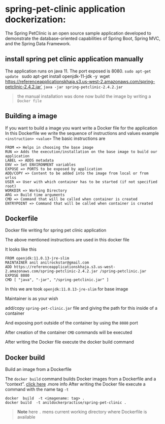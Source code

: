 # spring-pet-clinic application  dockerization:
The Spring PetClinic is an open source sample application developed to demonstrate the database-oriented capabilities of Spring Boot, Spring MVC, and the Spring Data Framework.


## install spring pet clinic application manually 
The application runs on java 11. The port exposed is 8080.
`sudo apt-get update
` sudo apt-get install openjdk-11-jdk -y`
`wget https://referenceapplicationskhaja.s3.us-west-2.amazonaws.com/spring-petclinic-2.4.2.jar`
`java -jar spring-petclinic-2.4.2.jar`
>  the manual installation was done now build the image by writing a` Docker file`

## Building a image 
If you want to build a image you want write a Docker file for the application 
In this Dockerfile we write the sequence of instructions and values 
example
          ``` <instruction> <value>```
The basic instructions are 
```
FROM => Helps in choosing the base image
RUN => Adds the execution/installation on the base image to build our application
LABEL => ADDS metadata
ENV => Set ENVIRONMENT variables
EXPOSE => PORTS to be exposed by application
ADD/COPY => Content to be added into the image from local or from urlss
USER => User with which container has to be started (if not specified root)
WORKDIR => Working Directory
ARG => Build time arguments
CMD => Command that will be called when container is created
ENTRYPOINT => Command that will be called when container is created
```
## Dockerfile
Docker file writing for spring pet clinic application

The above mentioned instructions are used in this  docker file
 
It looks like this 
```
FROM openjdk:11.0.13-jre-slim
MAINTAINER anil anilrockstar@gmail.com
ADD https://referenceapplicationskhaja.s3.us-west-2.amazonaws.com/spring-petclinic-2.4.2.jar /spring-petclinic.jar
EXPOSE 8080
CMD [ "java", "-jar", "/spring-petclinic.jar" ]
```
In this we are took `openjdk:11.0.13-jre-slim` for base image
 
Maintainer is  as your wish

add/copy `spring-pet-clinic.jar` file and giving the path for this inside of a container

And exposing port outside of the container  by using the `8080` port

After creation of the container `CMD` commands will be executed 
 
After writing the Docker file  execute the docker build command
  
##  Docker build

Build an image from a Dockerfile

The `docker build`  command builds Docker images from a Dockerfile and a “context”. [click here](https://docs.docker.com/engine/reference/commandline/build/) .more info
After writing the Docker file execute a command with the name tag `-t`

```
docker  build  -t <imagename: tag> .
docker build  -t anildockerpractise/spring-pet-clinic .
```

> **Note** here `.` mens current working directory where Dockerfile is available

